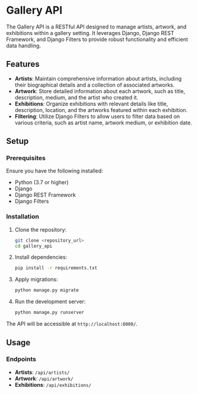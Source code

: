 # Gallery API

The Gallery API is a RESTful API designed to manage artists, artwork, and exhibitions within a gallery setting. It leverages Django, Django REST Framework, and Django Filters to provide robust functionality and efficient data handling.

## Features

- **Artists**: Maintain comprehensive information about artists, including their biographical details and a collection of associated artworks.
- **Artwork**: Store detailed information about each artwork, such as title, description, medium, and the artist who created it.
- **Exhibitions**: Organize exhibitions with relevant details like title, description, location, and the artworks featured within each exhibition.
- **Filtering**: Utilize Django Filters to allow users to filter data based on various criteria, such as artist name, artwork medium, or exhibition date.

## Setup

### Prerequisites

Ensure you have the following installed:

- Python (3.7 or higher)
- Django
- Django REST Framework
- Django Filters

### Installation

1. Clone the repository:

    ```bash
    git clone <repository_url>
    cd gallery_api
    ```

2. Install dependencies:

    ```bash
    pip install -r requirements.txt
    ```

3. Apply migrations:

    ```bash
    python manage.py migrate
    ```

4. Run the development server:

    ```bash
    python manage.py runserver
    ```

The API will be accessible at `http://localhost:8000/`.

## Usage

### Endpoints

- **Artists**: `/api/artists/`
- **Artwork**: `/api/artwork/`
- **Exhibitions**: `/api/exhibitions/`
